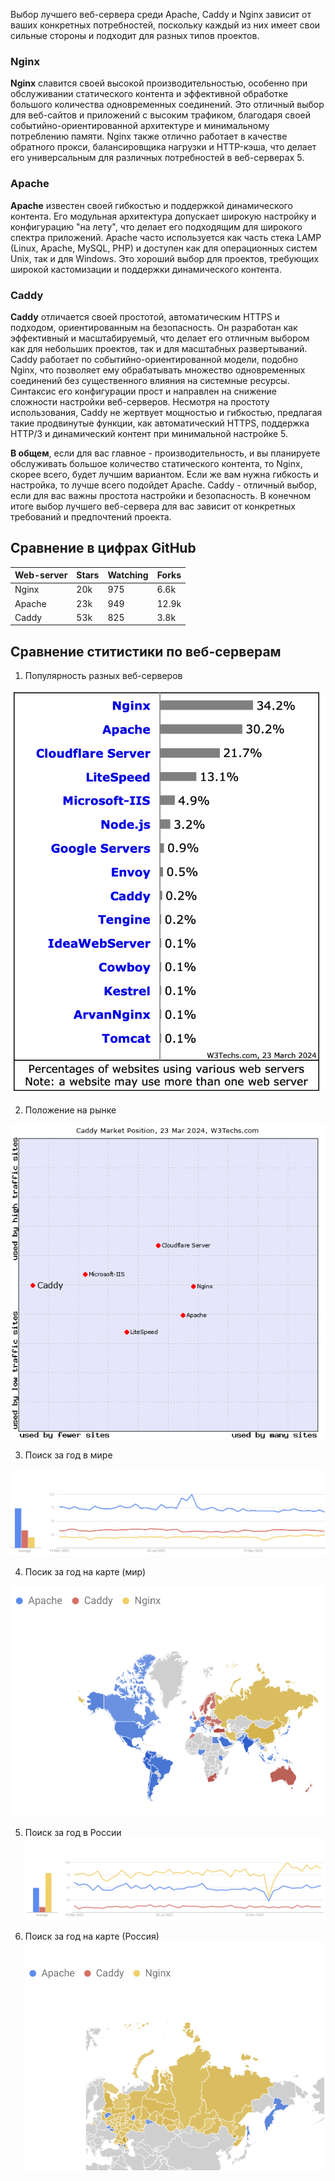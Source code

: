 Выбор лучшего веб-сервера среди Apache, Caddy и Nginx зависит от ваших конкретных потребностей, поскольку каждый из них имеет свои сильные стороны и подходит для разных типов проектов.

### Nginx
**Nginx** славится своей высокой производительностью, особенно при обслуживании статического контента и эффективной обработке большого количества одновременных соединений. Это отличный выбор для веб-сайтов и приложений с высоким трафиком, благодаря своей событийно-ориентированной архитектуре и минимальному потреблению памяти. Nginx также отлично работает в качестве обратного прокси, балансировщика нагрузки и HTTP-кэша, что делает его универсальным для различных потребностей в веб-серверах 5.

### Apache
**Apache** известен своей гибкостью и поддержкой динамического контента. Его модульная архитектура допускает широкую настройку и конфигурацию "на лету", что делает его подходящим для широкого спектра приложений. Apache часто используется как часть стека LAMP (Linux, Apache, MySQL, PHP) и доступен как для операционных систем Unix, так и для Windows. Это хороший выбор для проектов, требующих широкой кастомизации и поддержки динамического контента.

### Caddy
**Caddy** отличается своей простотой, автоматическим HTTPS и подходом, ориентированным на безопасность. Он разработан как эффективный и масштабируемый, что делает его отличным выбором как для небольших проектов, так и для масштабных развертываний. Caddy работает по событийно-ориентированной модели, подобно Nginx, что позволяет ему обрабатывать множество одновременных соединений без существенного влияния на системные ресурсы. Синтаксис его конфигурации прост и направлен на снижение сложности настройки веб-серверов. Несмотря на простоту использования, Caddy не жертвует мощностью и гибкостью, предлагая такие продвинутые функции, как автоматический HTTPS, поддержка HTTP/3 и динамический контент при минимальной настройке 5.

**В общем**, если для вас главное - производительность, и вы планируете обслуживать большое количество статического контента, то Nginx, скорее всего, будет лучшим вариантом. Если же вам нужна гибкость и настройка, то лучше всего подойдет Apache. Caddy - отличный выбор, если для вас важны простота настройки и безопасность. В конечном итоге выбор лучшего веб-сервера для вас зависит от конкретных требований и предпочтений проекта.

## Сравнение в цифрах GitHub
|Web-server| Stars | Watching | Forks |
|----------|-------|----------|-------|
|Nginx     | 20k   | 975      | 6.6k  |
|Apache    | 23k   | 949      | 12.9k |
|Caddy     | 53k   | 825      | 3.8k  |

## Сравнение ститистики по веб-серверам

1. Популярность разных веб-серверов
   
![Популярность разных веб-серверов](https://github.com/Morrioghaina/SUM_year4_ITSM/raw/main/Popularity.png)


2. Положение на рынке

![Положение веб-серверов на рынке](https://github.com/Morrioghaina/SUM_year4_ITSM/raw/main/usage.png)

3. Поиск за год в мире

![Поиск за год в мире](https://github.com/Morrioghaina/SUM_year4_ITSM/raw/main/WorldGraph.png)


4. Посик за год на карте (мир)
   
![География поиска (мир)](https://github.com/Morrioghaina/SUM_year4_ITSM/raw/main/WorldMap.png)

5. Поиск за год в России
![Поиск за год в Росии](https://github.com/Morrioghaina/SUM_year4_ITSM/raw/main/RussiaGraph.png)

6. Поиск за год на карте (Россия)
![География поиска (Россия)](https://github.com/Morrioghaina/SUM_year4_ITSM/raw/main/RussiaMap.png)
